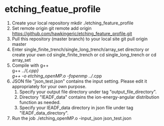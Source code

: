 # etching_featue_profile
1. Create your local repository
   mkdir ./etching_feature_profile
2. Set remote origin
   git remote add origin https://github.com/hawkingeric/etching_feature_profile.git
3. Pull this repository (master branch) to your local site 
   git pull origin master
4. Enter single_finite_trench/single_long_trench/array_set directory or create your own
   cd single_finite_trench  or
   cd single_long_trench    or
   cd array_set
5. Compile with g++  
   g++ ../{*.cpp}  
   g++ -o etching_openMP.o -fopenmp ../*.cpp
6. JSON file "json_test.json" contains the input setting. Please edit it appropriately for your own purpose.
   1. Specify your output file directory under tag "output_file_directory".
   2. Directory "IEADF_data" contains the ion-energy-angular distribution function as needed.
   3. Specify your IEADF_data directory in json file under tag "IEADF_data_directory".
7. Run the job
   ./etching_openMP.o -input_json json_test.json
